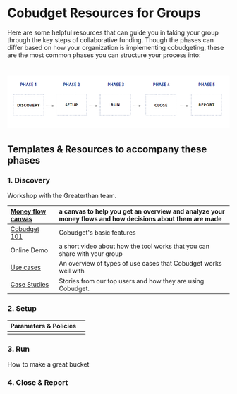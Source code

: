 # Cobudget Resources for Groups

Here are some helpful resources that can guide you in taking your group through the key steps of collaborative funding. Though the phases can differ based on how your organization is implementing cobudgeting, these are the most common phases you can structure your process into:

# ![](/assets/phasescobudget.png)

## Templates & Resources to accompany these phases

### 1. Discovery

Workshop with the Greaterthan team.

| [Money flow canvas](/the-money-flow-canvas.md) | a canvas to help you get an overview and analyze your money flows and how decisions about them are made |
| :--- | :--- |
| [Cobudget 101](/learn-how-to-use-cobudget/key-features.md) | Cobudget's basic features |
| Online Demo | a short video about how the tool works that you can share with your group |
| [Use cases](/case-studies-and-user-stories.md) | An overview of types of use cases that Cobudget works well with |
| [Case Studies](/case-studies.md) | Stories from our top users and how they are using Cobudget. |

### 2. Setup

| Parameters & Policies |  |
| :--- | :--- |
|  |  |

### 3. Run 

How to make a great bucket

### 4. Close & Report



